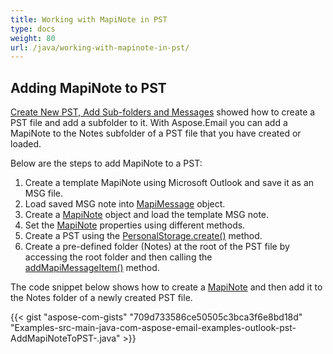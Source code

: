 ```yaml
---
title: Working with MapiNote in PST
type: docs
weight: 80
url: /java/working-with-mapinote-in-pst/
---
```


## **Adding MapiNote to PST**
[Create New PST, Add Sub-folders and Messages](/email/java/create-new-pst-add-sub-folders-and-messages/) showed how to create a PST file and add a subfolder to it. With Aspose.Email you can add a MapiNote to the Notes subfolder of a PST file that you have created or loaded.

Below are the steps to add MapiNote to a PST:

1. Create a template MapiNote using Microsoft Outlook and save it as an MSG file.
1. Load saved MSG note into [MapiMessage](https://reference.aspose.com/email/java/com.aspose.email/MapiMessage) object.
1. Create a [MapiNote](https://reference.aspose.com/email/java/com.aspose.email/MapiNote) object and load the template MSG note.
1. Set the [MapiNote](https://reference.aspose.com/email/java/com.aspose.email/MapiNote) properties using different methods.
1. Create a PST using the [PersonalStorage.create()](https://reference.aspose.com/email/java/com.aspose.email/PersonalStorage#create\(java.io.OutputStream,%20int\)) method.
1. Create a pre-defined folder (Notes) at the root of the PST file by accessing the root folder and then calling the [addMapiMessageItem()](https://reference.aspose.com/email/java/com.aspose.email/FolderInfo#addMapiMessageItem\(com.aspose.email.IMapiMessageItem\)) method.

The code snippet below shows how to create a [MapiNote](https://reference.aspose.com/email/java/com.aspose.email/MapiNote) and then add it to the Notes folder of a newly created PST file.

{{< gist "aspose-com-gists" "709d733586ce50505c3bca3f6e8bd18d" "Examples-src-main-java-com-aspose-email-examples-outlook-pst-AddMapiNoteToPST-.java" >}}
